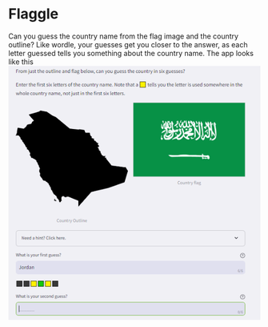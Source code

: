 # Flaggle
Can you guess the country name from the flag image and the country outline? Like wordle, your guesses get you closer to the answer, as each letter guessed tells you something about the country name.
The app looks like this
![Flaggle Preview](https://github.com/Stonepaw90/flaggle/blob/main/flaggle_preview.PNG?raw=true)
